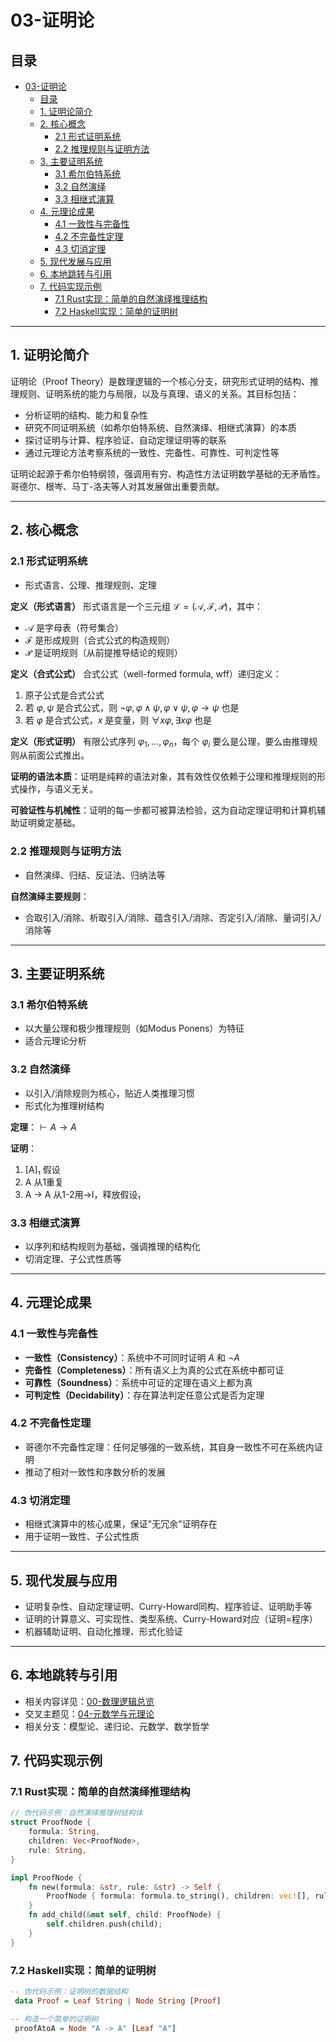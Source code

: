 # 03-证明论

## 目录

- [03-证明论](#03-证明论)
  - [目录](#目录)
  - [1. 证明论简介](#1-证明论简介)
  - [2. 核心概念](#2-核心概念)
    - [2.1 形式证明系统](#21-形式证明系统)
    - [2.2 推理规则与证明方法](#22-推理规则与证明方法)
  - [3. 主要证明系统](#3-主要证明系统)
    - [3.1 希尔伯特系统](#31-希尔伯特系统)
    - [3.2 自然演绎](#32-自然演绎)
    - [3.3 相继式演算](#33-相继式演算)
  - [4. 元理论成果](#4-元理论成果)
    - [4.1 一致性与完备性](#41-一致性与完备性)
    - [4.2 不完备性定理](#42-不完备性定理)
    - [4.3 切消定理](#43-切消定理)
  - [5. 现代发展与应用](#5-现代发展与应用)
  - [6. 本地跳转与引用](#6-本地跳转与引用)
  - [7. 代码实现示例](#7-代码实现示例)
    - [7.1 Rust实现：简单的自然演绎推理结构](#71-rust实现简单的自然演绎推理结构)
    - [7.2 Haskell实现：简单的证明树](#72-haskell实现简单的证明树)

---

## 1. 证明论简介

证明论（Proof Theory）是数理逻辑的一个核心分支，研究形式证明的结构、推理规则、证明系统的能力与局限，以及与真理、语义的关系。其目标包括：

- 分析证明的结构、能力和复杂性
- 研究不同证明系统（如希尔伯特系统、自然演绎、相继式演算）的本质
- 探讨证明与计算、程序验证、自动定理证明等的联系
- 通过元理论方法考察系统的一致性、完备性、可靠性、可判定性等

证明论起源于希尔伯特纲领，强调用有穷、构造性方法证明数学基础的无矛盾性。哥德尔、根岑、马丁-洛夫等人对其发展做出重要贡献。

---

## 2. 核心概念

### 2.1 形式证明系统

- 形式语言、公理、推理规则、定理

**定义（形式语言）**
形式语言是一个三元组 $\mathcal{L} = (\mathcal{A}, \mathcal{F}, \mathcal{P})$，其中：

- $\mathcal{A}$ 是字母表（符号集合）
- $\mathcal{F}$ 是形成规则（合式公式的构造规则）
- $\mathcal{P}$ 是证明规则（从前提推导结论的规则）

**定义（合式公式）**
合式公式（well-formed formula, wff）递归定义：

1. 原子公式是合式公式
2. 若 $\varphi, \psi$ 是合式公式，则 $\neg\varphi, \varphi \land \psi, \varphi \lor \psi, \varphi \rightarrow \psi$ 也是
3. 若 $\varphi$ 是合式公式，$x$ 是变量，则 $\forall x \varphi, \exists x \varphi$ 也是

**定义（形式证明）**
有限公式序列 $\varphi_1, ..., \varphi_n$，每个 $\varphi_i$ 要么是公理，要么由推理规则从前面公式推出。

**证明的语法本质**：证明是纯粹的语法对象，其有效性仅依赖于公理和推理规则的形式操作，与语义无关。

**可验证性与机械性**：证明的每一步都可被算法检验，这为自动定理证明和计算机辅助证明奠定基础。

### 2.2 推理规则与证明方法

- 自然演绎、归结、反证法、归纳法等

**自然演绎主要规则**：

- 合取引入/消除、析取引入/消除、蕴含引入/消除、否定引入/消除、量词引入/消除等

---

## 3. 主要证明系统

### 3.1 希尔伯特系统

- 以大量公理和极少推理规则（如Modus Ponens）为特征
- 适合元理论分析

### 3.2 自然演绎

- 以引入/消除规则为核心，贴近人类推理习惯
- 形式化为推理树结构

**定理**：$\vdash A \rightarrow A$

**证明**：

1. [A]₁         假设
2. A             从1重复
3. A → A         从1-2用→I，释放假设₁

### 3.3 相继式演算

- 以序列和结构规则为基础，强调推理的结构化
- 切消定理、子公式性质等

---

## 4. 元理论成果

### 4.1 一致性与完备性

- **一致性（Consistency）**：系统中不可同时证明 $A$ 和 $\neg A$
- **完备性（Completeness）**：所有语义上为真的公式在系统中都可证
- **可靠性（Soundness）**：系统中可证的定理在语义上都为真
- **可判定性（Decidability）**：存在算法判定任意公式是否为定理

### 4.2 不完备性定理

- 哥德尔不完备性定理：任何足够强的一致系统，其自身一致性不可在系统内证明
- 推动了相对一致性和序数分析的发展

### 4.3 切消定理

- 相继式演算中的核心成果，保证"无冗余"证明存在
- 用于证明一致性、子公式性质

---

## 5. 现代发展与应用

- 证明复杂性、自动定理证明、Curry-Howard同构、程序验证、证明助手等
- 证明的计算意义、可实现性、类型系统、Curry-Howard对应（证明=程序）
- 机器辅助证明、自动化推理、形式化验证

---

## 6. 本地跳转与引用

- 相关内容详见：[00-数理逻辑总览](00-数理逻辑总览.md)
- 交叉主题见：[04-元数学与元理论](04-元数学与元理论.md)
- 相关分支：模型论、递归论、元数学、数学哲学

## 7. 代码实现示例

### 7.1 Rust实现：简单的自然演绎推理结构

```rust
// 伪代码示例：自然演绎推理树结构体
struct ProofNode {
    formula: String,
    children: Vec<ProofNode>,
    rule: String,
}

impl ProofNode {
    fn new(formula: &str, rule: &str) -> Self {
        ProofNode { formula: formula.to_string(), children: vec![], rule: rule.to_string() }
    }
    fn add_child(&mut self, child: ProofNode) {
        self.children.push(child);
    }
}
```

### 7.2 Haskell实现：简单的证明树

```haskell
-- 伪代码示例：证明树的数据结构
 data Proof = Leaf String | Node String [Proof]

-- 构造一个简单的证明树
 proofAtoA = Node "A -> A" [Leaf "A"]
```
